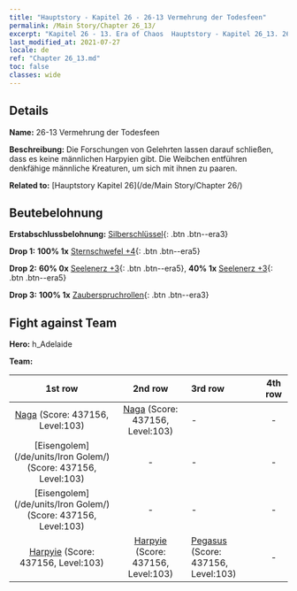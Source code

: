 ```yaml
---
title: "Hauptstory - Kapitel 26 - 26-13 Vermehrung der Todesfeen"
permalink: /Main Story/Chapter 26_13/
excerpt: "Kapitel 26 - 13. Era of Chaos  Hauptstory - Kapitel 26_13. 26-13 Vermehrung der Todesfeen"
last_modified_at: 2021-07-27
locale: de
ref: "Chapter 26_13.md"
toc: false
classes: wide
---
```


## Details

 **Name:** 26-13 Vermehrung der Todesfeen

 **Beschreibung:** Die Forschungen von Gelehrten lassen darauf schließen, dass es keine männlichen Harpyien gibt. Die Weibchen entführen denkfähige männliche Kreaturen, um sich mit ihnen zu paaren.

 **Related to:** [Hauptstory Kapitel 26](/de/Main Story/Chapter 26/)

## Beutebelohnung

 **Erstabschlussbelohnung:** [Silberschlüssel](/ItemsDE/con_693/){: .btn .btn--era3}

 **Drop 1:** **100% 1x** [Sternschwefel +4](/ItemsDE/mat_92/){: .btn .btn--era5}

 **Drop 2:** **60% 0x** [Seelenerz +3](/ItemsDE/mat_82/){: .btn .btn--era5}, **40% 1x** [Seelenerz +3](/ItemsDE/mat_82/){: .btn .btn--era5}

 **Drop 3:** **100% 1x** [Zauberspruchrollen](/ItemsDE/con_694/){: .btn .btn--era3}


## Fight against Team
 **Hero:** h_Adelaide

 **Team:**


  | 1st row | 2nd row | 3rd row | 4th row |
  |:----:|:----:|:----|:----:|
  | [Naga](/de/units/Naga/) (Score: 437156, Level:103)  | [Naga](/de/units/Naga/) (Score: 437156, Level:103)  | - | - |
  | [Eisengolem](/de/units/Iron Golem/) (Score: 437156, Level:103)  | - | - | - |
  | [Eisengolem](/de/units/Iron Golem/) (Score: 437156, Level:103)  | - | - | - |
  | [Harpyie](/de/units/Harpy/) (Score: 437156, Level:103)  | [Harpyie](/de/units/Harpy/) (Score: 437156, Level:103)  | [Pegasus](/de/units/Pegasus/) (Score: 437156, Level:103)  | - |


